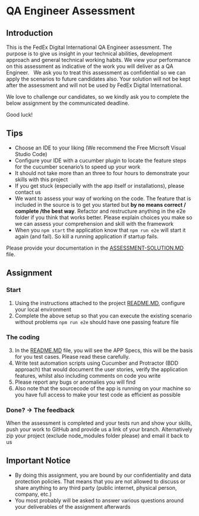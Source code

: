 # QA Engineer Assessment

## Introduction

This is the FedEx Digital International QA Engineer assessment. The purpose is to give us
insight in your technical abilities, development approach and general technical
working habits. We view your performance on this assessment as indicative of
the work you will deliver as a QA Engineer.
 
We ask you to treat this assessment as confidential so we can apply the scenarios to
future candidates also. Your solution will not be kept after the assessment and
will not be used by FedEx Digital International.

We love to challenge our candidates, so we kindly ask you to complete the below assignment
by the communicated deadline.

Good luck!

## Tips

* Choose an IDE to your liking (We recommend the Free Micrsoft Visual Studio Code)
* Configure your IDE with a cucumber plugin to locate the feature steps for the cucumber scenario’s to speed up your work
* It should not take more than an three to four hours to demonstrate your skills with this project
* If you get stuck (especially with the app itself or installations), please contact us
* We want to assess your way of working on the code. The feature that is included in the source is to get you started but __by no means correct / complete /the best way__. Refactor and restructure anything in the e2e folder if you think that works better. Please explain choices you make so we can assess your comprehension and skill with the framework
* When you `npm start` the application know that `npm run e2e` will start it again (and fail). So kill a running application if startup fails.

Please provide your documentation in the [ASSESSMENT-SOLUTION.MD](./ASSESSMENT-SOLUTION.MD) file.

## Assignment 

### Start

1. Using the instructions attached to the project [README.MD](./README.md), configure your local environment
2. Complete the above setup so that you can execute the existing scenario without problems `npm run e2e` should have one passing feature file

### The coding

3. In the [README.MD](./README.md) file, you will see the APP Specs, this will be the basis for you test cases. Please read these carefully.
4. Write test automation scripts using Cucumber and Protractor (BDD approach) that would document the user stories, verify the application features, whilst also including comments on code you write
5. Please report any bugs or anomalies you will find
6. Also note that the sourcecode of the app is running on your machine so you have full access to make your test code as efficient as possible

### Done? -> The feedback

When the assessment is completed and your tests run and show your skills, push your work to GitHub and provide us a link of your branch. Alternatively zip your project (exclude node_modules folder please) and email it back to us

## Important Notice

* By doing this assignment, you are bound by our confidentiality and data protection policies. That means that you are not allowed to discuss or share anything to any third party (public internet, physical person, company, etc.)
* You most probably will be asked to answer various questions around your deliverables of the assignment afterwards
